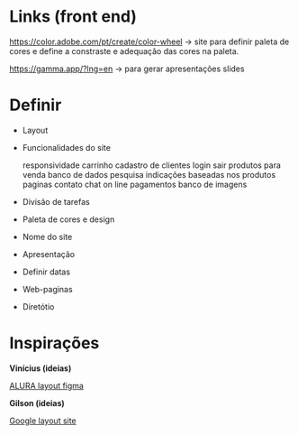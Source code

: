 # Links (front end)

https://color.adobe.com/pt/create/color-wheel -> site para definir paleta de cores e define a constraste e adequação das cores na paleta.

https://gamma.app/?lng=en -> para gerar apresentações slides

# Definir

* Layout 

* Funcionalidades do site

	responsividade
	carrinho
	cadastro de clientes
		login
		sair
	produtos para venda
	banco de dados
	pesquisa
	indicações baseadas nos produtos
	paginas
	contato
	chat on line
	pagamentos
	banco de imagens
	
	
* Divisão de tarefas
* Paleta de cores e design
* Nome do site
* Apresentação
* Definir datas
* Web-paginas
* Diretótio

# Inspirações

**Vinícius (ideias)** <br>


[ALURA layout figma](https://www.figma.com/file/RDLt5kw6wI9ipsMFw5C0ST/AluraBooks-(Copy)?type=design&node-id=37-94&mode=design)



**Gilson (ideias)**<br>

[Google layout site](https://www.pettoco.com.br/?gclid=Cj0KCQjwuZGnBhD1ARIsACxbAVgz7xPIePkbV67GAeC65THiNpUT0Q8KqI9kfurVDadlhNBoRfXUsygaAkv4EALw_wcB)